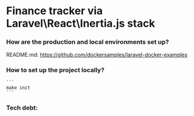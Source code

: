 # Finance tracker via Laravel\React\Inertia.js stack

### How are the production and local environments set up?
README.md: https://github.com/dockersamples/laravel-docker-examples

### How to set up the project locally?
    ```
    make init
    ```

### Tech debt:

